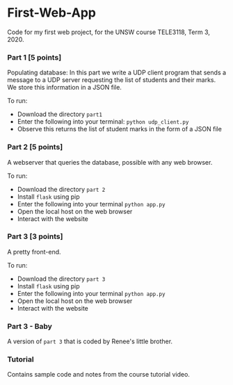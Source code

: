# First-Web-App

Code for my first web project, for the UNSW course TELE3118, Term 3, 2020. 

### **Part 1 [5 points]**
Populating database: In this part we write a UDP client program that sends a message to a UDP server requesting the list of students and their marks. We store this information in a JSON file.

To run:
- Download the directory ```part1```
- Enter the following into your terminal: ```python udp_client.py```
- Observe this returns the list of student marks in the form of a JSON file

### **Part 2 [5 points]**
A webserver that queries the database, possible with any web browser.

To run:
- Download the directory ```part 2```
- Install ```flask``` using pip
- Enter the following into your terminal ```python app.py```
- Open the local host on the web browser
- Interact with the website

### **Part 3 [3 points]**
A pretty front-end.

To run:
- Download the directory ```part 3```
- Install ```flask``` using pip
- Enter the following into your terminal ```python app.py```
- Open the local host on the web browser
- Interact with the website

### **Part 3 - Baby**
A version of ```part 3``` that is coded by Renee's little brother.

### **Tutorial**
Contains sample code and notes from the course tutorial video.


